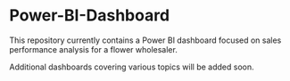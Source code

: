 # Power-BI-Dashboard
This repository currently contains a Power BI dashboard focused on sales performance analysis for a flower wholesaler.

Additional dashboards covering various topics will be added soon.
